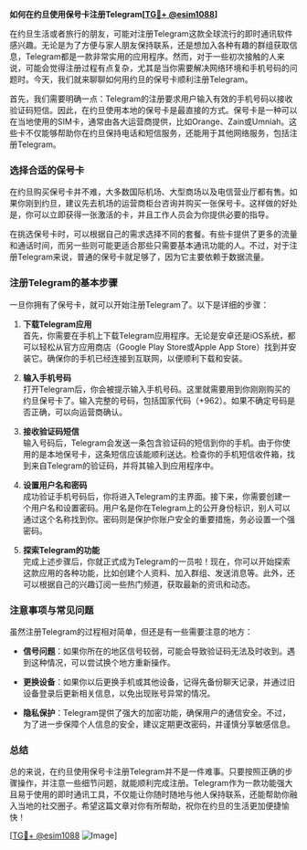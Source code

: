 **如何在约旦使用保号卡注册Telegram[[TG💪+ @esim1088](https://t.me/s/esim1088)]**

在约旦生活或者旅行的朋友，可能对注册Telegram这款全球流行的即时通讯软件感兴趣。无论是为了方便与家人朋友保持联系，还是想加入各种有趣的群组获取信息，Telegram都是一款非常实用的应用程序。然而，对于一些初次接触的人来说，可能会觉得注册过程有点复杂，尤其是当你需要解决网络环境和手机号码的问题时。今天，我们就来聊聊如何用约旦的保号卡顺利注册Telegram。

首先，我们需要明确一点：Telegram的注册要求用户输入有效的手机号码以接收验证码短信。因此，在约旦使用本地的保号卡是最直接的方式。保号卡是一种可以在当地使用的SIM卡，通常由各大运营商提供，比如Orange、Zain或Umniah。这些卡不仅能够帮助你在约旦保持电话和短信服务，还能用于其他网络服务，包括注册Telegram。

### 选择合适的保号卡

在约旦购买保号卡并不难，大多数国际机场、大型商场以及电信营业厅都有售。如果你刚到约旦，建议先去机场的运营商柜台咨询并购买一张保号卡。这样做的好处是，你可以立即获得一张激活的卡，并且工作人员会为你提供必要的指导。

在挑选保号卡时，可以根据自己的需求选择不同的套餐。有些卡提供了更多的流量和通话时间，而另一些则可能更适合那些只需要基本通讯功能的人。不过，对于注册Telegram来说，普通的保号卡就足够了，因为它主要依赖于数据流量。

### 注册Telegram的基本步骤

一旦你拥有了保号卡，就可以开始注册Telegram了。以下是详细的步骤：

1. **下载Telegram应用**  
   首先，你需要在手机上下载Telegram应用程序。无论是安卓还是iOS系统，都可以轻松从官方应用商店（Google Play Store或Apple App Store）找到并安装它。确保你的手机已经连接到互联网，以便顺利下载和安装。

2. **输入手机号码**  
   打开Telegram后，你会被提示输入手机号码。这里就需要用到你刚刚购买的约旦保号卡了。输入完整的号码，包括国家代码（+962）。如果不确定号码是否正确，可以向运营商确认。

3. **接收验证码短信**  
   输入号码后，Telegram会发送一条包含验证码的短信到你的手机。由于你使用的是本地保号卡，这条短信应该能顺利送达。检查你的手机短信收件箱，找到来自Telegram的验证码，并将其输入到应用程序中。

4. **设置用户名和密码**  
   成功验证手机号码后，你将进入Telegram的主界面。接下来，你需要创建一个用户名和设置密码。用户名是你在Telegram上的公开身份标识，别人可以通过这个名称找到你。密码则是保护你账户安全的重要措施，务必设置一个强密码。

5. **探索Telegram的功能**  
   完成上述步骤后，你就正式成为Telegram的一员啦！现在，你可以开始探索这款应用的各种功能，比如创建个人资料、加入群组、发送消息等。此外，还可以根据自己的兴趣订阅一些热门频道，获取最新的资讯和动态。

### 注意事项与常见问题

虽然注册Telegram的过程相对简单，但还是有一些需要注意的地方：

- **信号问题**：如果你所在的地区信号较弱，可能会导致验证码无法及时收到。遇到这种情况，可以尝试换个地方重新操作。
  
- **更换设备**：如果你以后更换手机或其他设备，记得先备份聊天记录，并通过旧设备登录后更新相关信息，以免出现账号异常的情况。

- **隐私保护**：Telegram提供了强大的加密功能，确保用户的通信安全。不过，为了进一步保障个人信息的安全，建议定期更改密码，并谨慎分享敏感信息。

### 总结

总的来说，在约旦使用保号卡注册Telegram并不是一件难事。只要按照正确的步骤操作，并注意一些细节问题，就能顺利完成注册。Telegram作为一款功能强大且易于使用的即时通讯工具，不仅能让你随时随地与他人保持联系，还能帮助你融入当地的社交圈子。希望这篇文章对你有所帮助，祝你在约旦的生活更加便捷愉快！

[[TG💪+ @esim1088](https://t.me/s/esim1088) ![Image](https://i.postimg.cc/4NQfJmqS/Snipaste-2025-05-13-00-14-12.png)]